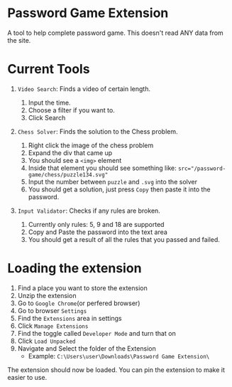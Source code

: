 # Password Game Extension

A tool to help complete password game.
This doesn't read ANY data from the site.

# Current Tools

1) `Video Search`: Finds a video of certain length.
    1) Input the time.
    2) Choose a filter if you want to.
    3) Click Search

2) `Chess Solver`: Finds the solution to the Chess problem.
    1) Right click the image of the chess problem
    2) Expand the div that came up
    3) You should see a `<img>` element
    4) Inside that element you should see something like: `src="/password-game/chess/puzzle134.svg"`
    5) Input the number between `puzzle` and `.svg` into the solver
    6) You should get a solution, just press `Copy` then paste it into the password.

3) `Input Validator`: Checks if any rules are broken.
    1) Currently only rules: 5, 9 and 18 are supported
    2) Copy and Paste the password into the text area
    3) You should get a result of all the rules that you passed and failed.

# Loading the extension

1) Find a place you want to store the extension
2) Unzip the extension
3) Go to `Google Chrome`(or perfered browser)
4) Go to browser `Settings`
5) Find the `Extensions` area in settings
6) Click `Manage Extensions`
7) Find the toggle called `Developer Mode` and turn that on
8) Click `Load Unpacked`
9) Navigate and Select the folder of the Extension
    - Example: `C:\Users\user\Downloads\Password Game Extension\`

The extension should now be loaded.
You can pin the extension to make it easier to use.
